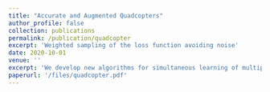 ```yaml
---
title: "Accurate and Augmented Quadcopters"
author_profile: false
collection: publications
permalink: /publication/quadcopter
excerpt: 'Weighted sampling of the loss function avoiding noise'
date: 2020-10-01
venue: ''
excerpt: 'We develop new algorithms for simultaneous learning of multiple tasks (e.g., image classification, depth estimation), and for adapting to unseen task/domain distributions within those high-level tasks (e.g., different environments). First, we learn common representations underlying all tasks. We then propose an attention mechanism to dynamically specialize the network, at runtime, for each task. Our approach is based on weighting each feature map of the backbone network, based on its relevance to a particular task.'
paperurl: '/files/quadcopter.pdf'
---
```



